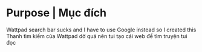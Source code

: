 # Purpose | Mục đích

Wattpad search bar sucks and I have to use Google instead so I created this
Thanh tìm kiếm của Wattpad dở quá nên tui tạo cái web để tìm truyện tui đọc

